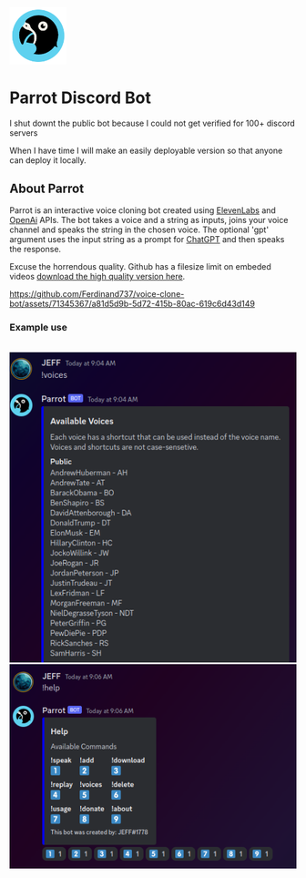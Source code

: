 <img src="img/parrot_5_round.png" width="100"></img>

# Parrot Discord Bot

I shut downt the public bot because I could not get verified for 100+ discord servers

When I have time I will make an easily deployable version so that anyone can deploy it locally.

## About Parrot

Parrot is an interactive voice cloning bot created using [ElevenLabs](https://beta.elevenlabs.io/) and [OpenAi](https://platform.openai.com/) APIs.
The bot takes a voice and a string as inputs, joins your voice channel and speaks the string in the chosen voice. The optional 'gpt' argument uses the input string as a prompt for [ChatGPT](https://chat.openai.com/) and then speaks the response.


Excuse the horrendous quality. Github has a filesize limit on embeded videos [download the high quality version here](https://github.com/Ferdinand737/voice-clone-bot/raw/main/demo.mp4).

https://github.com/Ferdinand737/voice-clone-bot/assets/71345367/a81d5d9b-5d72-415b-80ac-619c6d43d149



### Example use

<br>

<img src="img/sc_1.png">
<img src="img/sc_2.png">

